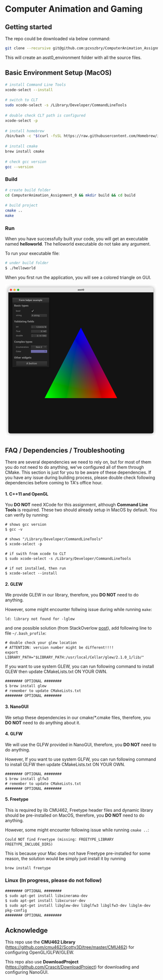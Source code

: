 # Computer Animation and Gaming

## Getting started
The repo could be downloaded via below command:
```sh
git clone --recursive git@github.com:pzxszbry/ComputerAnimation_Assignment_0.git
```
This will create an asst0_environment folder with all the source files.

## Basic Environment Setup (MacOS)
```sh
# install Command Line Tools
xcode-select --install

# switch to CLT
sudo xcode-select -s /Library/Developer/CommandLineTools

# double check CLT path is configured
xcode-select -p

# install homebrew
/bin/bash -c "$(curl -fsSL https://raw.githubusercontent.com/Homebrew/install/HEAD/install.sh)"

# install cmake
brew install cmake

# check gcc version
gcc --version
```

### Build
```sh
# create build folder
cd ComputerAnimation_Assignment_0 && mkdir build && cd build

# build project
cmake ..
make
```

### Run

When you have successfully built your code, you will get an executable named **helloworld**. The helloworld executable do not take any argument. 

To run your executable file:
```sh
# under build folder
$ ./helloworld
```

When you first run the application, you will see a colored triangle on GUI.

<img src="./demo/assignment_0.png" width="500" height="500">

## FAQ / Dependencies / Troubleshooting

There are several dependencies we need to rely on, but for most of them you do not need to do anything, we've configured all of them through CMake. This section is just for you to be aware of these dependencies. If you have any issue during building process, please double check following dependencies before coming to TA's office hour.


#### 1. C++11 and OpenGL

You **DO NOT** need XCode for this assignment, although **Command Line Tools** is required.
These two should already setup in MacOS by default. You can verify by running:
```
# shows gcc version
$ gcc -v 

# shows "/Library/Developer/CommandLineTools"
$ xcode-select -p

# if swith from xcode to CLT
$ sudo xcode-select -s /Library/Developer/CommandLineTools

# if not installed, then run
$ xcode-select --install
```

#### 2. GLEW

We provide GLEW in our library, therefore, you **DO NOT** need to do anything. 

However, some might encounter follwing issue during while running  ```make```:
```
ld: library not found for -lglew
```
and one possible solution (from StackOverlow [post](https://stackoverflow.com/questions/26430432/ld-library-not-found/26431115#26431115)), add following line to file ```~/.bash_profile```:
```
# double check your glew location
# ATTENTION: version number might be different!!!!
export LIBRARY_PATH="$LIBRARY_PATH:/usr/local/Cellar/glew/2.1.0_1/lib/"
```

If you want to use system GLEW, you can run following command to install GLEW then update CMakeLists.txt ON YOUR OWN.
```
######## OPTIONAL ######## 
$ brew install glew
# remember to update CMakeLists.txt
######## OPTIONAL ######## 
```

#### 3. NanoGUI

We setup these dependencies in our cmake/*.cmake files, therefore, you **DO NOT** need to do anything about it.


#### 4. GLFW

We will use the GLFW provided in NanoGUI, therefore, you **DO NOT** need to do anything. 

However, If you want to use system GLFW, you can run following command to install GLFW then update CMakeLists.txt ON YOUR OWN.
```
######## OPTIONAL ######## 
$ brew install glfw3
# remember to update CMakeLists.txt
######## OPTIONAL ######## 
```

#### 5. Freetype

This is required by lib CMU462, Freetype header files and dynamic library should be pre-installed on MacOS, therefore, you **DO NOT** need to do anything. 

However, some might encounter following issue while running ``cmake ..``:
```
Could NOT find Freetype (missing: FREETYPE_LIBRARY FREETYPE_INCLUDE_DIRS)
```
This is because your Mac does not have Freetype pre-installed for some reason, the solution would be simply just install it by running
```
brew install freetype
```



### Linux (In progress, please do not follow)
```
######## OPTIONAL ######## 
$ sudo apt-get install libxinerama-dev
$ sudo apt-get install libxcursor-dev
$ sudo apt-get install libglew-dev libglfw3 libglfw3-dev libglm-dev pkg-config
######## OPTIONAL ######## 
```


## Acknowledge

This repo use the **CMU462 Library** (https://github.com/cmu462/Scotty3D/tree/master/CMU462) for configuring OpenGL/GLFW/GLEW.

This repo also use **DownloadProject** (https://github.com/Crascit/DownloadProject) for downloading and configuring NanoGUI. 

